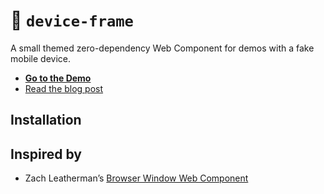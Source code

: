 # 🤳 `device-frame`

A small themed zero-dependency Web Component for demos with a fake mobile device.

- [**Go to the Demo**]()
- [Read the blog post]()

## Installation

## Inspired by

- Zach Leatherman’s [Browser Window Web Component](https://github.com/zachleat/browser-window)
